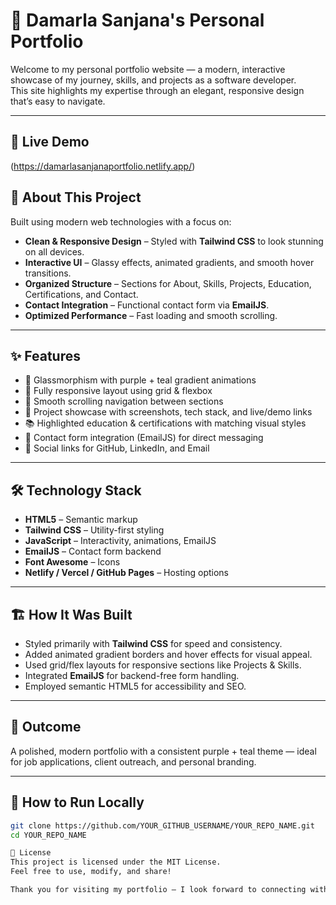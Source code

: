 # 🌟 Damarla Sanjana's Personal Portfolio

Welcome to my personal portfolio website — a modern, interactive showcase of my journey, skills, and projects as a software developer.  
This site highlights my expertise through an elegant, responsive design that’s easy to navigate.

---
## 🚀 Live Demo
(https://damarlasanjanaportfolio.netlify.app/)

## 🚀 About This Project
Built using modern web technologies with a focus on:

- **Clean & Responsive Design** – Styled with **Tailwind CSS** to look stunning on all devices.  
- **Interactive UI** – Glassy effects, animated gradients, and smooth hover transitions.  
- **Organized Structure** – Sections for About, Skills, Projects, Education, Certifications, and Contact.  
- **Contact Integration** – Functional contact form via **EmailJS**.  
- **Optimized Performance** – Fast loading and smooth scrolling.

---

## ✨ Features
- 🎨 Glassmorphism with purple + teal gradient animations  
- 📱 Fully responsive layout using grid & flexbox  
- 🎯 Smooth scrolling navigation between sections  
- 💼 Project showcase with screenshots, tech stack, and live/demo links  
- 📚 Highlighted education & certifications with matching visual styles  
- 💌 Contact form integration (EmailJS) for direct messaging  
- 🔗 Social links for GitHub, LinkedIn, and Email  

---

## 🛠 Technology Stack
- **HTML5** – Semantic markup  
- **Tailwind CSS** – Utility-first styling  
- **JavaScript** – Interactivity, animations, EmailJS  
- **EmailJS** – Contact form backend  
- **Font Awesome** – Icons  
- **Netlify / Vercel / GitHub Pages** – Hosting options  

---

## 🏗 How It Was Built
- Styled primarily with **Tailwind CSS** for speed and consistency.  
- Added animated gradient borders and hover effects for visual appeal.  
- Used grid/flex layouts for responsive sections like Projects & Skills.  
- Integrated **EmailJS** for backend-free form handling.  
- Employed semantic HTML5 for accessibility and SEO.  

---

## 🎯 Outcome
A polished, modern portfolio with a consistent purple + teal theme — ideal for job applications, client outreach, and personal branding.

---

## 🔗 How to Run Locally
```bash
git clone https://github.com/YOUR_GITHUB_USERNAME/YOUR_REPO_NAME.git
cd YOUR_REPO_NAME

📜 License
This project is licensed under the MIT License.
Feel free to use, modify, and share!

Thank you for visiting my portfolio — I look forward to connecting with you!

